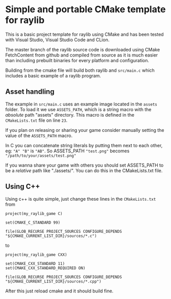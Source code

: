 # Simple and portable CMake template for raylib

This is a basic project template for raylib using CMake and has been tested with Visual Studio, Visual Studio Code and CLion.

The master branch of the raylib source code is downloaded using CMake FetchContent from github and compiled from source as it is much easier than including prebuilt binaries for every platform and configuration.

Building from the cmake file will build both raylib and `src/main.c` which includes a basic example of a raylib program.

## Asset handling

The example in `src/main.c` uses an example image located in the `assets` folder.
To load it we use `ASSETS_PATH`, which is a string macro with the *absolute* path "assets" directory.
This macro is defined in the `CMakeLists.txt` file on line `23`.
 
If you plan on releasing or sharing your game consider manually setting the value of the `ASSETS_PATH` macro.

In C you can concatenate string literals by putting them next to each other, 
eg: `"A" "B"` is `"AB"`. So ASSETS_PATH `"test.png"` becomes `"/path/to/your/assets/test.png"`

If you wanna share your game with others you should set ASSETS_PATH to be a *relative* path like "./assets/". You can do this in the CMakeLists.txt file. 

## Using C++

Using c++ is quite simple, just change these lines in the `CMakeLists.txt`
from
```
project(my_raylib_game C)

set(CMAKE_C_STANDARD 99)

file(GLOB_RECURSE PROJECT_SOURCES CONFIGURE_DEPENDS "${CMAKE_CURRENT_LIST_DIR}/sources/*.c")
```
to
```
project(my_raylib_game CXX)

set(CMAKE_CXX_STANDARD 11)
set(CMAKE_CXX_STANDARD_REQUIRED ON)

file(GLOB_RECURSE PROJECT_SOURCES CONFIGURE_DEPENDS "${CMAKE_CURRENT_LIST_DIR}/sources/*.cpp")
```
After this just reload cmake and it should build fine.
